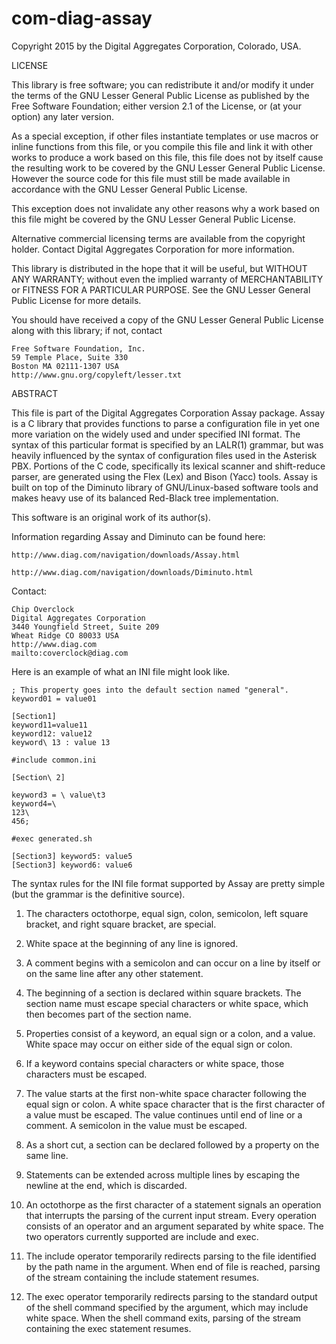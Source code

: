 com-diag-assay
==============

Copyright 2015 by the Digital Aggregates Corporation, Colorado, USA.

LICENSE

This library is free software; you can redistribute it and/or
modify it under the terms of the GNU Lesser General Public
License as published by the Free Software Foundation; either
version 2.1 of the License, or (at your option) any later version.

As a special exception, if other files instantiate templates or
use macros or inline functions from this file, or you compile
this file and link it with other works to produce a work based on
this file, this file does not by itself cause the resulting work
to be covered by the GNU Lesser General Public License. However
the source code for this file must still be made available in
accordance with the GNU Lesser General Public License.

This exception does not invalidate any other reasons why a work
based on this file might be covered by the GNU Lesser General
Public License.

Alternative commercial licensing terms are available from the copyright
holder. Contact Digital Aggregates Corporation for more information.

This library is distributed in the hope that it will be useful,
but WITHOUT ANY WARRANTY; without even the implied warranty of
MERCHANTABILITY or FITNESS FOR A PARTICULAR PURPOSE. See the
GNU Lesser General Public License for more details.

You should have received a copy of the GNU Lesser General Public
License along with this library; if not, contact

    Free Software Foundation, Inc.
    59 Temple Place, Suite 330
    Boston MA 02111-1307 USA
    http://www.gnu.org/copyleft/lesser.txt

ABSTRACT

This file is part of the Digital Aggregates Corporation Assay package.
Assay is a C library that provides functions to parse a configuration file
in yet one more variation on the widely used and under specified INI
format. The syntax of this particular format is specified by an LALR(1)
grammar, but was heavily influenced by the syntax of configuration files
used in the Asterisk PBX. Portions of the C code, specifically its lexical
scanner and shift-reduce parser, are generated using the Flex (Lex) and
Bison (Yacc) tools. Assay is built on top of the Diminuto library of
GNU/Linux-based software tools and makes heavy use of its balanced
Red-Black tree implementation.

This software is an original work of its author(s).

Information regarding Assay and Diminuto can be found here:

    http://www.diag.com/navigation/downloads/Assay.html

    http://www.diag.com/navigation/downloads/Diminuto.html

Contact:

    Chip Overclock
    Digital Aggregates Corporation
    3440 Youngfield Street, Suite 209
    Wheat Ridge CO 80033 USA
    http://www.diag.com
    mailto:coverclock@diag.com

Here is an example of what an INI file might look like.

    ; This property goes into the default section named "general".
    keyword01 = value01

    [Section1]
    keyword11=value11
    keyword12: value12
    keyword\ 13 : value 13

    #include common.ini

    [Section\ 2]

    keyword3 = \ value\t3
    keyword4=\
    123\
    456;

    #exec generated.sh

    [Section3] keyword5: value5
    [Section3] keyword6: value6

The syntax rules for the INI file format supported by Assay are pretty
simple (but the grammar is the definitive source).

1.  The characters octothorpe, equal sign, colon, semicolon, left square
    bracket, and right square bracket, are special.

2.  White space at the beginning of any line is ignored.

3.  A comment begins with a semicolon and can occur on a line by itself or
    on the same line after any other statement.

4.  The beginning of a section is declared within square brackets. The
    section name must escape special characters or white space, which then
    becomes part of the section name.

5.  Properties consist of a keyword, an equal sign or a colon, and a value.
    White space may occur on either side of the equal sign or colon.

6.  If a keyword contains special characters or white space, those characters
    must be escaped.

7.  The value starts at the first non-white space character following the
    equal sign or colon. A white space character that is the first character
    of a value must be escaped. The value continues until end of line or a
    comment. A semicolon in the value must be escaped.

8.  As a short cut, a section can be declared followed by a property on the
    same line.

9.  Statements can be extended across multiple lines by escaping the newline
    at the end, which is discarded.

10. An octothorpe as the first character of a statement signals an operation
    that interrupts the parsing of the current input stream. Every operation
    consists of an operator and an argument separated by white space.
    The two operators currently supported are include and exec.

11. The include operator temporarily redirects parsing to the file identified
    by the path name in the argument. When end of file is reached, parsing of
    the stream containing the include statement resumes.

12. The exec operator temporarily redirects parsing to the standard output
    of the shell command specified by the argument, which may include white
    space. When the shell command exits, parsing of the stream containing the
    exec statement resumes.
